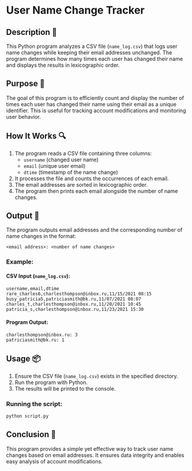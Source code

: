# User Name Change Tracker

## Description 📝

This Python program analyzes a CSV file (`name_log.csv`) that logs user name changes while keeping their email addresses unchanged.
The program determines how many times each user has changed their name and displays the results in lexicographic order.

## Purpose 🎯

The goal of this program is to efficiently count and display the number of times each user has changed their name using their email as a unique identifier.
This is useful for tracking account modifications and monitoring user behavior.

## How It Works 🔍

1. The program reads a CSV file containing three columns:
    - `username` (changed user name)
    - `email` (unique user email)
    - `dtime` (timestamp of the name change)
2. It processes the file and counts the occurrences of each email.
3. The email addresses are sorted in lexicographic order.
4. The program then prints each email alongside the number of name changes.

## Output 📜

The program outputs email addresses and the corresponding number of name changes in the format:

```
<email address>: <number of name changes>
```

### Example:

#### CSV Input (`name_log.csv`):

```
username,email,dtime
rare_charles6,charlesthompson@inbox.ru,11/15/2021 08:15
busy_patricia5,patriciasmith@bk.ru,11/07/2021 08:07
charles_t,charlesthompson@inbox.ru,11/20/2021 10:45
patricia_s,charlesthompson@inbox.ru,11/23/2021 15:30
```

#### Program Output:

```
charlesthompson@inbox.ru: 3
patriciasmith@bk.ru: 1
```

## Usage 📦

1. Ensure the CSV file (`name_log.csv`) exists in the specified directory.
2. Run the program with Python.
3. The results will be printed to the console.

### Running the script:

```bash
python script.py
```

## Conclusion 🚀

This program provides a simple yet effective way to track user name changes based on email addresses.
It ensures data integrity and enables easy analysis of account modifications.
